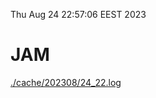 Thu Aug 24 22:57:06 EEST 2023
# JAM
<a href='./cache/202308/24_22.log'>./cache/202308/24_22.log</a>

